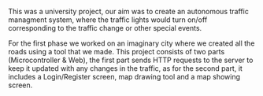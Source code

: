 This was a university project, our aim was to create an autonomous traffic managment system, where the traffic lights would turn on/off corresponding to the traffic change or other special events.

For the first phase we worked on an imaginary city where we created all the roads using a tool that we made.
This project consists of two parts (Microcontroller & Web), the first part sends HTTP requests to the server to keep it updated with any changes in the traffic, as 
for the second part, it includes a Login/Register screen, map drawing tool and a map showing screen.
